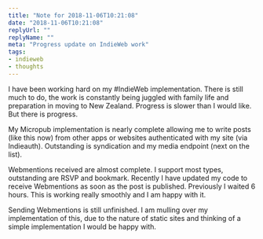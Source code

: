 ```yaml
---
title: "Note for 2018-11-06T10:21:08"
date: "2018-11-06T10:21:08"
replyUrl: ""
replyName: ""
meta: "Progress update on IndieWeb work"
tags:
- indieweb
- thoughts
---
```

I have been working hard on my #IndieWeb implementation. There is still much to do, the work is constantly being juggled with family life and preparation in moving to New Zealand. Progress is slower than I would like. But there is progress.

My Micropub implementation is nearly complete allowing me to write posts (like this now) from other apps or websites authenticated with my site (via Indieauth). Outstanding is syndication and my media endpoint (next on the list).

Webmentions received are almost complete. I support most types, outstanding are RSVP and bookmark. Recently I have updated my code to receive Webmentions as soon as the post is published. Previously I waited 6 hours. This is working really smoothly and I am happy with it.

Sending Webmentions is still unfinished. I am mulling over my implementation of this, due to the nature of static sites and thinking of a simple implementation I would be happy with.

